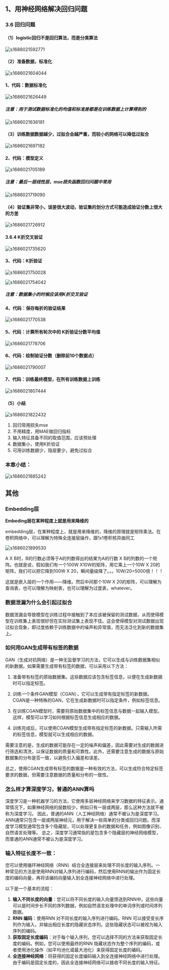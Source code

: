 ## 1、用神经网络解决回归问题

### 3.6 回归问题

#### （1）logistic回归不是回归算法，而是分类算法

![s1686021592771](assets/1686021592771.png)

#### （2）准备数据，标准化

![s1686021604044](assets/1686021604044.png)

#### 1、代码：数据标准化

![s1686021626449](assets/1686021626449.png)

##### 注意：用于测试数据标准化的均值和标准差都是在训练数据上计算得到的

![s1686021636181](assets/1686021636181.png)

#### （3）训练数据数据越少，过拟合会越严重，而较小的网络可以降低过拟合

![s1686021697182](assets/1686021697182.png)

#### 2、代码：模型定义

![s1686021705189](assets/1686021705189.png)

##### 注意：最后一层线性层，mse损失函数回归问题中常用

![s1686021719090](assets/1686021719090.png)

#### （4）验证集非常小，误差很大波动，验证集的划分方式可能造成验证分数上很大的方差

![s1686021726912](assets/1686021726912.png)

#### 3.6.4 K折交叉验证

![s1686021735620](assets/1686021735620.png)

#### 3、代码：K折验证

![s1686021750028](assets/1686021750028.png)

![s1686021754042](assets/1686021754042.png)

##### 注意：数据集小的时候应该用K折交叉验证

#### 4、代码：保存每折的验证结果

![s1686021770538](assets/1686021770538.png)

#### 5、代码：计算所有轮次中的 K折验证分数平均值

![s1686021778706](assets/1686021778706.png)

#### 6、代码：绘制验证分数（删除前10个数据点）

![s1686021790007](assets/1686021790007.png)

#### 7、代码：训练最终模型，在所有训练数据上训练

![s1686021807444](assets/1686021807444.png)

#### （5）小结

![s1686021822432](assets/1686021822432.png)

1. 回归常用损失mse
2. 不用精度，用MAE做回归指标
3. 输入特征具备不同的取值范围，应该预处理
4. 数据集小，使用K折验证
5. 可用训练数据少，隐层要少，避免过拟合

### 本章小结：

![s1686021885242](assets/1686021885242.png)



## 其他

### Embedding层

**Embeding层在某种程度上就是用来降维的**

embedding层，在某种程度上，就是用来降维的，降维的原理就是矩阵乘法。在卷积网络中，可以理解为特殊全连接层操作，跟1x1卷积核异曲同工

![s1686021899530](assets/1686021899530.png)

A X B时，B的行数必须等于A的列数得出的结果为A的行数 X B的列数的一个矩阵。也就是说，假如我们有一个100W X10W的矩阵，用它乘上一个10W X 20的矩阵，我们可以把它降到100W X 20，瞬间量级降了。。。10W/20=5000倍！！！

这就是嵌入层的一个作用——降维。然后中间那个10W X 20的矩阵，可以理解为查询表，也可以理解为映射表，也可以理解为过度表，whatever。



### 数据泄漏为什么会引起过拟合

数据泄漏会导致模型在训练过程中接触到了本应该被保留的测试数据，从而使得模型在训练集上表现很好但在实际测试集上表现不佳。这会使得模型对测试数据出现过拟合现象，即过度依赖于训练数据中的噪声和异常值，而无法泛化到新的数据集上。



### 如何用GAN生成带有标签的数据

GAN（生成对抗网络）是一种无监督学习的方法，它可以生成与训练数据集相似的新数据。如果需要生成带有标签的数据，可以采用以下方法：

1. 准备带有标签的原始数据集。这些数据应该包含标签信息，以便在生成新数据时可以指定标签。

2. 训练一个条件GAN模型（CGAN），它可以生成带有指定标签的新数据。CGAN是一种特殊的GAN，它在生成新数据时可以指定条件，例如标签信息。

3. 在训练CGAN模型时，需要将原始数据集中的标签信息与数据一起输入模型。这样，模型可以学习如何根据标签信息生成相应的数据。

4. 训练完成后，可以使用CGAN模型生成带有指定标签的新数据。只需输入所需的标签信息，模型就可以生成相应的数据。

需要注意的是，生成的数据可能存在一定的噪声和偏差，因此需要对生成的数据进行筛选和清洗，以保证数据的质量和可靠性。此外，还需要注意生成的数据与原始数据集的分布是否一致，以避免引入偏差和误差。

总之，使用CGAN生成带有标签的数据是一种有效的方法，可以生成符合特定标签要求的数据，但需要注意数据的质量和分布的一致性。



### 怎么样才算深度学习，普通的ANN算吗

深度学习是一种机器学习的方法，它使用多层神经网络来学习数据的特征表示。通常情况下，如果神经网络的层数较少，例如只有一层或两层，那么这种方法就不被称为深度学习。
因此，普通的ANN（人工神经网络）通常不被认为是深度学习。ANN通常只包含一层或两层神经元，用于解决一些简单的分类或回归问题。而深度学习模型通常包含多个隐藏层，可以处理更复杂的数据和任务，例如图像识别、自然语言处理等。
总之，深度学习通常指的是包含多个隐藏层的神经网络模型，而普通的ANN通常不被认为是深度学习。



### 输入特征长度不一致：

您可以使用循环神经网络（RNN）结合全连接层来处理不同长度的输入序列。一种常见的方法是使用RNN对输入序列进行编码，然后使用RNN的输出作为固定长度的编码向量，再将该编码向量输入到全连接神经网络中进行处理。

以下是一个基本的流程：

1. **输入不同长度的向量**：您可以将不同长度的输入向量馈送到RNN中。这些向量可以是时间步长不同的序列数据，例如自然语言处理中的单词序列或时间序列数据。
2. **RNN 编码**：使用RNN 对不同长度的输入序列进行编码。RNN 可以接受变长序列作为输入，并输出相应长度的隐藏状态序列。这些隐藏状态可以被视为输入序列的编码。
3. **获取固定长度编码**：对于每个输入序列，您可以选择不同的方法来获取固定长度的编码。例如，您可以使用最终的RNN 隐藏状态作为整个序列的编码，或者使用池化操作（如平均池化或最大池化）来获得固定长度的编码。
4. **全连接神经网络**：将获得的固定长度编码输入到全连接神经网络中进行处理。由于编码是固定长度的，因此全连接神经网络可以接收不同长度的输入特征。


